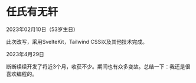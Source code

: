 # 任氏有无轩

2023年02月10日（53岁生日）

此次改写，采用SvelteKit，Tailwind CSS以及其他技术完成。

2023年4月29日

断断续续开发了将近3个月，收获不少。期间也有众多变故。总结一下：我还是很喜欢编程的。
